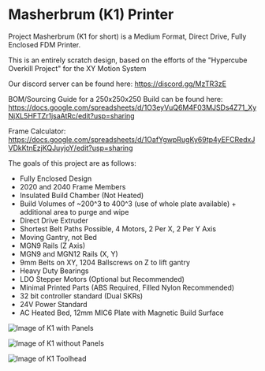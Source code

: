 # Masherbrum (K1) Printer

Project Masherbrum (K1 for short) is a Medium Format, Direct Drive, Fully Enclosed FDM Printer.

This is an entirely scratch design, based on the efforts of the "Hypercube Overkill Project" for the XY Motion System

Our discord server can be found here: https://discord.gg/MzTR3zE

BOM/Sourcing Guide for a 250x250x250 Build can be found here: https://docs.google.com/spreadsheets/d/1O3eyVuQ6M4F03MJSDs4Z71_XyNjXL5HFTZr1jsaAtRc/edit?usp=sharing

Frame Calculator: https://docs.google.com/spreadsheets/d/1OafYgwpRugKy69tp4yEFCRedxJVDkKtnEzjKQJuyjoY/edit?usp=sharing

The goals of this project are as follows:

- Fully Enclosed Design
- 2020 and 2040 Frame Members
- Insulated Build Chamber (Not Heated)
- Build Volumes of ~200^3 to 400^3 (use of whole plate available) + additional area to purge and wipe
- Direct Drive Extruder
- Shortest Belt Paths Possible, 4 Motors, 2 Per X, 2 Per Y Axis
- Moving Gantry, not Bed
- MGN9 Rails (Z Axis)
- MGN9 and MGN12 Rails (X, Y)
- 9mm Belts on XY, 1204 Ballscrews on Z to lift gantry
- Heavy Duty Bearings
- LDO Stepper Motors (Optional but Recommended)
- Minimal Printed Parts (ABS Required, Filled Nylon Recommended)
- 32 bit controller standard (Dual SKRs)
- 24V Power Standard
- AC Heated Bed, 12mm MIC6 Plate with Magnetic Build Surface

 ![Image of K1 with Panels](https://raw.githubusercontent.com/Annex-Engineering/Masherbrum-K1/master/Images/ISO_Lit.JPG?raw=true)
 
 ![Image of K1 without Panels](https://raw.githubusercontent.com/Annex-Engineering/Masherbrum-K1/master/Images/ISO_No_Panels.JPG?raw=true)
 
 ![Image of K1 Toolhead](https://raw.githubusercontent.com/Annex-Engineering/Masherbrum-K1/master/Images/Toolhead.JPG?raw=true)
  
